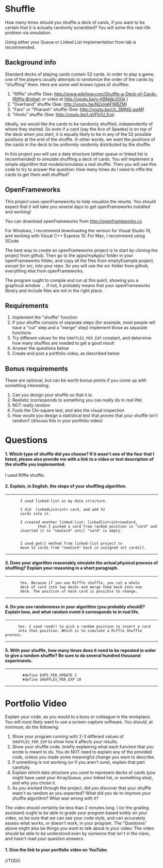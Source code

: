 Shuffle
=======

How many times should you shuffle a deck of cards, if you want to be certain that it is actually randomly scrambled? You will solve this real-life problem via simulation. 

Using either your Queue or Linked List implementation from lab is recommended.

Background info
---------------

Standard decks of playing cards contain 52 cards. In order to play a game, one of the players usually attempts to randomize the order of the cards by "shuffling" them. Here are some well known types of shuffles:

1. "Riffle" shuffle (See: http://www.wikihow.com/Shuffle-a-Deck-of-Cards-(Riffle-Bridge) or video at http://youtu.be/o-KBNdbJOGk )
2. "Overhand" shuffle (See: http://youtu.be/N2xlgAFWBZM)
3. "Faro" or "Pharaoh" shuffle (See: http://youtu.be/ch_SMNQ-awM)
4. "Hindu" shuffle (See: http://youtu.be/LgVFb1U_fco)

Ideally, we would like the cards to be randomly shuffled, independently of where they started. So even if a card (say the Ace of Spades) is on top of the deck when you start, it is equally likely to be in any of the 52 possible positions at the end of the shuffle. In other words, we want the positions of the cards in the deck to be uniformly randomly distributed by the shuffle.

In this project you will use a data structure (either queue or linked list is recommended) to simulate shuffling a deck of cards. You will implement a simple algorithm that models/simulates a real shuffle. Then you will use this code to try to answer the question: How many times do I need to riffle the cards to get them well shuffled?

OpenFrameworks
--------------

This project uses openFrameworks to help visualize the results. You should expect that it will take you several days to get openFrameworks installed and working!

You can download openFrameworks from http://openframeworks.cc

For Windows, I recommend downloading the version for Visual Studio 10, and working with Visual C++ Express 10. For Mac, I recommend using XCode.

The best way to create an openFrameworks project is to start by cloning the project from github. Then go to the apps/myApps/ folder in your openFrameworks folder, and copy all the files from emptyExample project, *except for src*, into your repo. So you will use the src folder from github, everything else from openFrameworks.

The program ought to compile and run at this point, showing you a graphical window ... if not, it probably means that your openFrameworks library and include files are not in the right place. 

Requirements
------------

1. Implement the "shuffle" function
2. If your shuffle consists of separate steps (for example, most people will have a "cut" step and a "merge" step) implement those as separate functions
3. Try different values for the `SHUFFLES_PER_EXP` constant, and determine how many shuffles are needed to get a good result
4. Answer the questions below
5. Create and post a portfolio video, as described below

Bonus requirements
--------
These are optional, but can be worth bonus points if you come up with something interesting.

1. Can you design your shuffle so that it is:
 1. Realistic (corresponds to something you can really do in real life)
 2. NOT really random
 3. Fools the Chi-square test, and also the visual inspection
2. How would you design a statistical test that proves that your shuffle isn't random? (discuss this in your portfolio video)

Questions
=========

#### 1. Which type of shuffle did you choose? If it wasn't one of the four that I listed, please also provide me with a link to a video or text description of the shuffle you implemented.

I used Riffle shuffle.

#### 2. Explain, in English, the steps of your shuffling algorithm.

*******************************************************************************
                   
		   I used linked-list as my data structure.
                   
		   I did  linkedList<int> card, and add 52 
		   cards into it.
                   
		   I created another linked-list: linkedlist<int>newCard,
                   then I picked a card from random position in "card" and
		   inserted it to "newCard" until "card" is empty.


		   I used get() method from linked-list project to 
		   move 52 cards from "newCard" back in unsigned int cards[].

********************************************************************************

#### 3. Does your algorithm reasonably simulate the actual physical process of shuffling? Explain your reasoning in a short paragraph.

********************************************************************************
                   
		   Yes. Because if you use Riffle shuffle, you cut a whole
		   deck of card into two decks and merge them back into one
		   deck. The position of each card is possible to change.


********************************************************************************


#### 4. Do you use randomness in your algorithm (you probably *should*)? Explain how, and what random event it corresponds to in real life.

********************************************************************************
                  
	      Yes. I used rand() to pick a random position to insert a card
	      into that position. Which is to simulate a Riffle Shuffle process.


********************************************************************************



#### 5. With your shuffle, how many times does it need to be repeated in order to give a random shuffle? Be sure to do several hundred thousand experiments.

********************************************************************************
            
	        #define EXPS_PER_UPDATE 2
	        #define SHUFFLES_PER_EXP 10


********************************************************************************

Portfolio Video
=========

Explain your code, as you would to a boss or colleague in the workplace. You will most likely want to use a screen-capture software. You should, at minimum, do the following:

1. Show your program running with 2-3 different values of `SHUFFLES_PER_EXP` to show how it affects your results.
2. Show your shuffle code, briefly explaining what each function that you wrote is meant to do. You do NOT need to explain any of the provided code, unless you made some meaningful change you want to describe.
3. If something is not working (or if you aren't sure), explain that part carefully.
4. Explain which data structure you used to represent decks of cards (you might have used your ArrayQueue, your linked list, or something else), and why you chose it.
5. As you worked through the project, did you discover that your shuffle wasn't as random as you expected? What did you do to improve your shuffle algorithm? What was wrong with it?

The video should certainly be less than 2 minutes long. I (or the grading assistant) ought to be able to grade your program based solely on your video, so be sure that we can see your code style, and can accurately assess what works, or doesn't work, in your program. The "Questions" above might also be things you want to talk about in your video: The video should be able to be understood even by someone that isn't in the class, and hasn't read your question answers.

#### 1. Give the link to your portfolio video on YouTube.

//TODO

